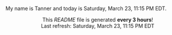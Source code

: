 My name is Tanner and today is Saturday, March 23, 11:15 PM EDT.

<p align="center">This <i>README</i> file is generated <b>every 3 hours</b>!</br>Last refresh: Saturday, March 23, 11:15 PM EDT<br /></p>
